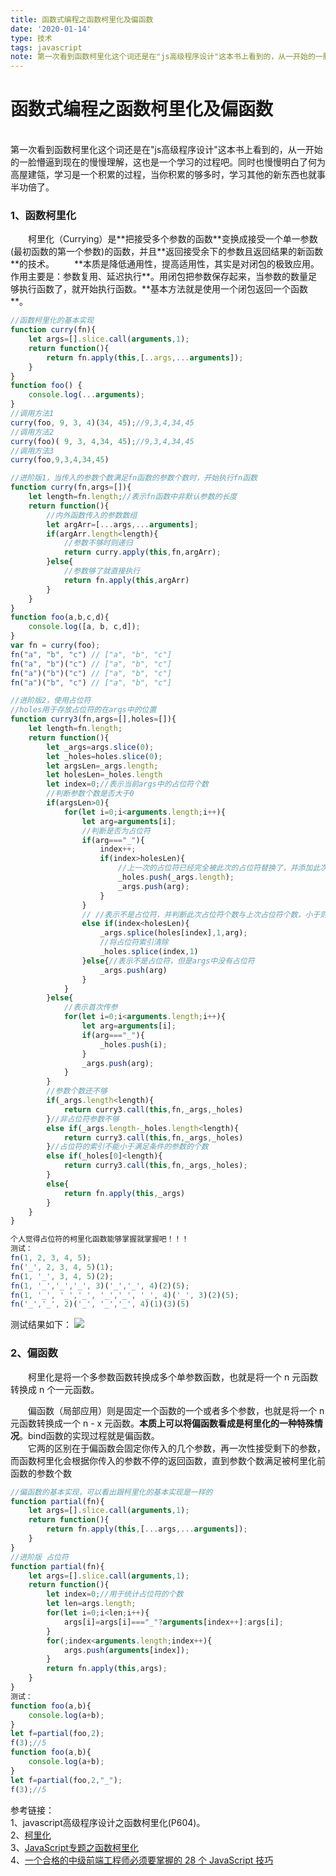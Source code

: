 ```yaml
---
title: 函数式编程之函数柯里化及偏函数
date: '2020-01-14'
type: 技术
tags: javascript
note: 第一次看到函数柯里化这个词还是在"js高级程序设计"这本书上看到的，从一开始的一脸懵逼到现在的慢慢理解，这也是一个学习的过程吧。同时也慢慢明白了何为高屋建瓴，学习是一个积累的过程，当你积累的够多时，学习其他的新东西也就事半功倍了
---
```

# 函数式编程之函数柯里化及偏函数
​		
第一次看到函数柯里化这个词还是在"js高级程序设计"这本书上看到的，从一开始的一脸懵逼到现在的慢慢理解，这也是一个学习的过程吧。同时也慢慢明白了何为高屋建瓴，学习是一个积累的过程，当你积累的够多时，学习其他的新东西也就事半功倍了。

<h3>1、函数柯里化</h3>
&#8195;&#8195;柯里化（Currying）是**把接受多个参数的函数**变换成接受一个单一参数(最初函数的第一个参数)的函数，并且**返回接受余下的参数且返回结果的新函数**的技术。  
&#8195;&#8195;**本质是降低通用性，提高适用性，其实是对闭包的极致应用。作用主要是：参数复用、延迟执行**。用闭包把参数保存起来，当参数的数量足够执行函数了，就开始执行函数。**基本方法就是使用一个闭包返回一个函数**。

```javascript          
//函数柯里化的基本实现
function curry(fn){
    let args=[].slice.call(arguments,1);
    return function(){
        return fn.apply(this,[..args,...arguments]);
    }
}
function foo() {
    console.log(...arguments);
}
//调用方法1
curry(foo, 9, 3, 4)(34, 45);//9,3,4,34,45
//调用方法2
curry(foo)( 9, 3, 4,34, 45);//9,3,4,34,45
//调用方法3
curry(foo,9,3,4,34,45)

//进阶版1，当传入的参数个数满足fn函数的参数个数时，开始执行fn函数
function curry(fn,args=[]){
    let length=fn.length;//表示fn函数中非默认参数的长度
    return function(){
        //内外函数传入的参数数组
        let argArr=[...args,...arguments];
        if(argArr.length<length){
            //参数不够时则递归
            return curry.apply(this,fn,argArr);
        }else{
            //参数够了就直接执行
            return fn.apply(this,argArr)
        }
    }
}
function foo(a,b,c,d){
    console.log([a, b, c,d]);
}
var fn = curry(foo);
fn("a", "b", "c") // ["a", "b", "c"]
fn("a", "b")("c") // ["a", "b", "c"]
fn("a")("b")("c") // ["a", "b", "c"]
fn("a")("b", "c") // ["a", "b", "c"]

//进阶版2，使用占位符
//holes用于存放占位符的在args中的位置
function curry3(fn,args=[],holes=[]){
    let length=fn.length;
    return function(){
        let _args=args.slice(0);
        let _holes=holes.slice(0);
        let argsLen=_args.length;
        let holesLen=_holes.length
        let index=0;//表示当前args中的占位符个数
        //判断参数个数是否大于0
        if(argsLen>0){
            for(let i=0;i<arguments.length;i++){
                let arg=arguments[i];
                //判断是否为占位符
                if(arg==="_"){
                    index++;
                    if(index>holesLen){
                        //上一次的占位符已经完全被此次的占位符替换了，并添加此次占位符到占位符数组中以及总参数数组中
                        _holes.push(_args.length);
                        _args.push(arg);
                    }                   
                }
                // //表示不是占位符，并判断此次占位符个数与上次占位符个数，小于则替换占位符，大于则添加args后面
                else if(index<holesLen){
                    _args.splice(holes[index],1,arg);
                    //将占位符索引清除
                    _holes.splice(index,1)
                }else{//表示不是占位符，但是args中没有占位符
                    _args.push(arg)
                }
            }
        }else{
            //表示首次传参
            for(let i=0;i<arguments.length;i++){
                let arg=arguments[i];
                if(arg==="_"){
                    _holes.push(i);
                }
                _args.push(arg);
            }
        }
        //参数个数还不够
        if(_args.length<length){
            return curry3.call(this,fn,_args,_holes)
        }//非占位符参数不够
        else if(_args.length-_holes.length<length){
            return curry3.call(this,fn,_args,_holes)   
        }//占位符的索引不能小于满足条件的参数的个数
        else if(_holes[0]<length){
            return curry3.call(this,fn,_args,_holes);   
        }
        else{
            return fn.apply(this,_args)
        }
    }
}
```
```js
个人觉得占位符的柯里化函数能够掌握就掌握吧！！！
测试：
fn(1, 2, 3, 4, 5);
fn('_', 2, 3, 4, 5)(1);
fn(1, '_', 3, 4, 5)(2);
fn(1, '_','_','_', 3)('_','_', 4)(2)(5);
fn(1, '_', '_','_', '_','_', '_', 4)('_', 3)(2)(5);
fn('_','_', 2)('_', '_','_', 4)(1)(3)(5)
```
测试结果如下：
![](https://user-gold-cdn.xitu.io/2019/6/8/16b37758807c2413?w=285&h=161&f=png&s=10634)
        

<h3>2、偏函数</h3> 
&#8195;&#8195;柯里化是将一个多参数函数转换成多个单参数函数，也就是将一个 n 元函数转换成 n 个一元函数。

&#8195;&#8195;偏函数（局部应用）则是固定一个函数的一个或者多个参数，也就是将一个 n 元函数转换成一个 n - x 元函数。**本质上可以将偏函数看成是柯里化的一种特殊情况**。bind函数的实现过程就是偏函数。    
&#8195;&#8195;它两的区别在于偏函数会固定你传入的几个参数，再一次性接受剩下的参数，而函数柯里化会根据你传入的参数不停的返回函数，直到参数个数满足被柯里化前函数的参数个数

```javascript       
//偏函数的基本实现，可以看出跟柯里化的基本实现是一样的
function partial(fn){
    let args=[].slice.call(arguments,1);
    return function(){
        return fn.apply(this,[...args,...arguments]);
    }
}
//进阶版 占位符
function partial(fn){
    let args=[].slice.call(arguments,1);
    return function(){
        let index=0;//用于统计占位符的个数
        let len=args.length;
        for(let i=0;i<len;i++){
            args[i]=args[i]==="_"?arguments[index++]:args[i];
        }
        for(;index<arguments.length;index++){
            args.push(arguments[index]);
        }
        return fn.apply(this,args);
    }
}
测试：
function foo(a,b){
    console.log(a+b);
}
let f=partial(foo,2);
f(3);//5
function foo(a,b){
    console.log(a+b);
}
let f=partial(foo,2,"_");
f(3);//5
```
参考链接：  
1、javascript高级程序设计之函数柯里化(P604)。   
2、[柯里化](https://baike.baidu.com/item/%E6%9F%AF%E9%87%8C%E5%8C%96/10350525?fr=aladdin)    
3、[JavaScript专题之函数柯里化](https://github.com/mqyqingfeng/Blog/issues/42)   
4、[一个合格的中级前端工程师必须要掌握的 28 个 JavaScript 技巧](https://juejin.im/post/5cef46226fb9a07eaf2b7516#heading-10)
<Valine></Valine>